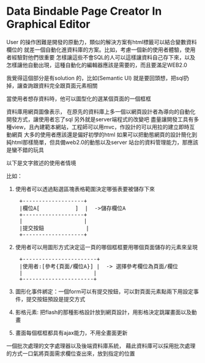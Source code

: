 <h1>Data Bindable Page Creator In Graphical Editor</h1>

User 的操作困難是開發的原動力，類似的解決方案有html標籤可以結合變數資料欄位的
就差一個自動化進資料庫的方案。比如，考慮一個新的使用者體驗，使用者經驗對他們很重要
怎樣讓這些不會SQL的人可以這樣讓資料自己存下來，以及怎樣讓他自動出現，這種自動化的編輯器應該是需要的，而且要滿足WEB2.0

我覺得這個部分是有solution 的，比如(Semantic UI)
就是要回頭想，把sql扔掉，讓查詢跟資料完全跟頁面元素相關

當使用者想存資料時，他可以圖型化的選某個頁面的一個框框

資料庫用網頁圖像表示，
在原先的資料庫上多一個以網頁設計者為導向的自動化開發方式，讓使用者忘了sql
另外就是server端程式的改變吧
盡量讓開發工具有多種view，且內建範本網站，工程師可以用mvc，作設計的可以用拉的建立即時互動網頁
大多的使用者應該還是偏好初學的html
如果可以把動態網頁的設計簡化到純html那樣簡單，但具備web2.0的動態以及server 站台的資料管理能力，那應該是蠻不錯的玩具

以下是文字敘述的使用者情境

比如：

1. 使用者可以透過點選區塊表格範圍決定哪張表要被儲存下來
<pre>
    +-------------------+
    |欄位A[           ]  |  ->儲存欄位A
    +-------------------+
    |                   |
    |提交按鈕             |  
    +-------------------+
</pre>

2. 使用者可以用圖形方式決定這一頁的哪個框框要用哪個頁面儲存的元素來呈現
<pre>
    +-----------------------+
    |使用者:[參考{頁面/欄位A}] |  -> 選擇參考欄位為頁面/欄位
    |                      |
    +----------------------+
</pre>
3. 圖形化事件綁定：一個form可以有提交按鈕，可以對頁面元素點兩下用設定事件，提交按鈕預設是提交方式

4. 影格元素: 把flash的那種影格設計放到網頁設計，用影格決定跳躍畫面以及動畫

5. 畫面每個框框都具有ajax能力，不用全畫面更新



一個批次處理的文字處理器以及後端資料庫系統，
藉此資料庫可以採用批次處理的方式一口氣將頁面需求欄位查出來，放到指定的位置

